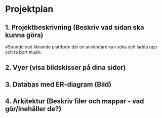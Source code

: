 # Projektplan

## 1. Projektbeskrivning (Beskriv vad sidan ska kunna göra)

#Soundcloud liknande plattform där en användare kan söka och ladda upp och ta bort musik.


## 2. Vyer (visa bildskisser på dina sidor)
## 3. Databas med ER-diagram (Bild)
## 4. Arkitektur (Beskriv filer och mappar - vad gör/inehåller de?)

